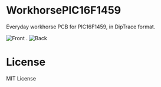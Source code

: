 WorkhorsePIC16F1459
===================

Everyday workhorse PCB for PIC16F1459, in DipTrace format.

![Front](https://raw.github.com/samkho/WorkhorsePIC16F1459/master/Front.png)
.
![Back](https://raw.github.com/samkho/WorkhorsePIC16F1459/master/Back.png)

License
=======
MIT License
